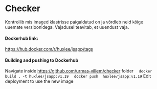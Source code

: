 # Checker

Kontrollib mis imaged klastrisse paigaldatud on ja võrdleb neid kõige uuemate versioonidega. Vajadusel teavitab, et uuendust vaja.


#### Dockerhub link:
https://hub.docker.com/r/huxlee/jsapp/tags

#### Building and pushing to Dockerhub
Navigate inside https://github.com/urmas-villem/checker folder
```  docker build . -t huxlee/jsapp:v1.19```
```  docker push  huxlee/jsapp:v1.19```
Edit deployment to use the new image
